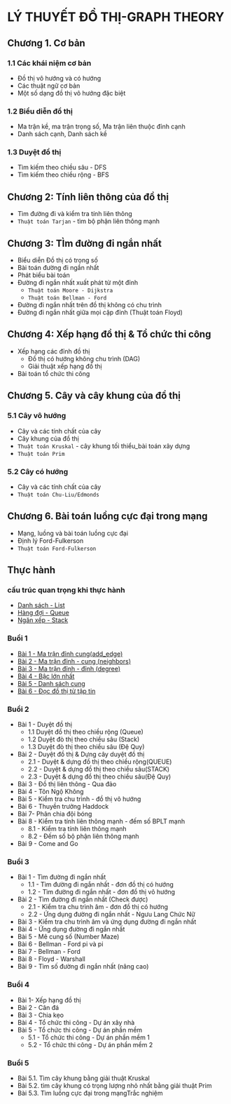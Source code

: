 # LÝ THUYẾT ĐỒ THỊ-GRAPH THEORY
## Chương 1. Cơ bản
### 1.1 Các khái niệm cơ bản
- Đồ thị vô hướng và có hướng
- Các thuật ngữ cơ bản
- Một số dạng đồ thị vô hướng đặc biệt

### 1.2 Biểu diễn đồ thị
- Ma trận kề, ma trận trọng số, Ma trận liên thuộc đỉnh
cạnh
- Danh sách cạnh, Danh sách kề

### 1.3 Duyệt đồ thị
- Tìm kiếm theo chiều sâu - DFS
- Tìm kiếm theo chiều rộng - BFS

## Chương 2: Tính liên thông của đồ thị
- Tìm đường đi và kiểm tra tính liên thông
- `Thuật toán Tarjan` - tìm bộ phận liên thông mạnh

## Chương 3: TÌm đường đi ngắn nhất
- Biểu diễn Đồ thị có trọng số
- Bài toán đường đi ngắn nhất
- Phát biểu bài toán
- Đường đi ngắn nhất xuất phát từ một đỉnh
  - `Thuật toán Moore - Dijkstra`
  - `Thuật toán Bellman - Ford`
- Đường đi ngắn nhất trên đồ thị không có chu trình
- Đường đi ngắn nhất giữa mọi cặp đỉnh (Thuật toán Floyd)

## Chương 4: Xếp hạng đồ thị & Tổ chức thi công
- Xếp hạng các đỉnh đồ thị
   - Đồ thị có hướng không chu trình (DAG)
   - Giải thuật xếp hạng đồ thị
- Bài toán tổ chức thi công

## Chương 5. Cây và cây khung của đồ thị
### 5.1 Cây vô hướng
- Cây và các tính chất của cây
- Cây khung của đồ thị
- `Thuật toán Kruskal` - cây khung tối thiểu_bài toán xây dựng
- `Thuật toán Prim`
### 5.2 Cây có hướng
- Cây và các tính chất của cây
- `Thuật toán Chu-Liu/Edmonds` 

## Chương 6. Bài toán luồng cực đại trong mạng
- Mạng, luồng và bài toán luồng cực đại
- Định lý Ford-Fulkerson
- `Thuật toán Ford-Fulkerson`

## Thực hành
### cấu trúc quan trọng khi thực hành
- [Danh sách - List]()
- [Hàng đợi - Queue]()
- [Ngăn xếp - Stack]()
### Buổi 1
- [Bài 1 - Ma trận đỉnh cung(add_edge)]()
- [Bài 2 - Ma trận đỉnh - cung (neighbors)]()
- [Bài 3 - Ma trận đỉnh - đỉnh (degree)]()
- [Bài 4 - Bậc lớn nhất]()
- [Bài 5 - Danh sách cung]()
- [Bài 6 - Đọc đồ thị từ tập tin]()
### Buổi 2
- Bài 1 - Duyệt đồ thị
  - 1.1 Duyệt đồ thị theo chiều rộng (Queue)
  - 1.2 Duyệt đò thị theo chiều sâu (Stack)
  - 1.3 Duyệt đò thị theo chiều sâu (Đệ Quy)  
- Bài 2 - Duyệt đồ thị & Dựng cây duyệt đồ thị
  - 2.1 - Duyệt & dựng đồ thị theo chiều rộng(QUEUE)
  - 2.2 - Duyệt & dựng đồ thị theo chiều sâu(STACK)
  - 2.3 - Duyệt & dựng đồ thị theo chiều sâu(Đệ Quy)
- Bài 3 - Đồ thị liên thông - Qua đảo
- Bài 4 - Tôn Ngộ Không
- Bài 5 - Kiểm tra chu trình - đồ thị vô hướng
- Bài 6 - Thuyền trưởng Haddock
- Bài 7- Phân chia đội bóng
- Bài 8 - Kiểm tra tính liên thông mạnh - đếm số BPLT mạnh
  - 8.1 - Kiểm tra tính liên thông mạnh
  - 8.2 - Đếm số bộ phận liên thông mạnh
- Bài 9 - Come and Go
### Buổi 3
- Bài 1 - Tìm đường đi ngắn nhất
  - 1.1 - Tìm đường đi ngắn nhất - đơn đồ thị có hướng
  - 1.2 - Tìm đường đi ngắn nhất - đơn đồ thị vô hướng
- Bài 2 - Tìm đường đi ngắn nhất (Check được)
  - 2.1 - Kiểm tra chu trình âm - đơn đồ thị có hướng
  - 2.2 - Ứng dụng đường đi ngắn nhất - Ngưu Lang Chức Nữ
- Bài 3 - Kiểm tra chu trình âm và ứng dụng đường đi ngắn nhất
- Bài 4 - Ứng dụng đường đi ngắn nhất
- Bài 5 - Mê cung số (Number Maze)
- Bài 6 - Bellman - Ford pi và pi
- Bài 7 - Bellman - Ford
- Bài 8 - Floyd - Warshall
- Bài 9 - Tìm số đường đi ngắn nhất (nâng cao)
### Buổi 4
- Bài 1- Xếp hạng đồ thị
- Bài 2 - Cân đá
- Bài 3 - Chia kẹo
- Bài 4 - Tổ chức thi công - Dự án xây nhà
- Bài 5 - Tổ chức thi công - Dự án phần mềm
  - 5.1 - Tổ chức thi công - Dự án phần mềm 1
  - 5.2 - Tổ chức thi công - Dự án phần mềm 2
### Buổi 5
- Bài 5.1. Tìm cây khung bằng giải thuật Kruskal
- Bài 5.2. tìm cây khung có trọng lượng nhỏ nhất bằng giải thuật Prim
- Bài 5.3. Tìm luồng cực đại trong mạngTrắc nghiệm
